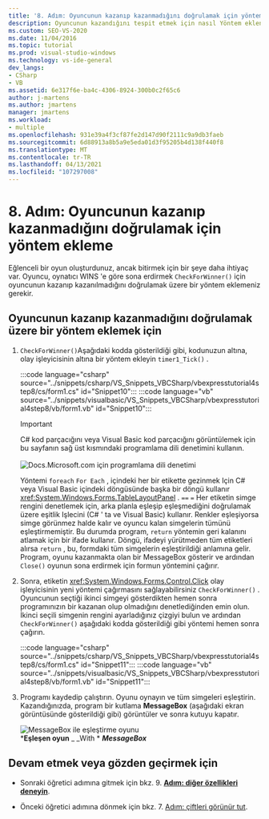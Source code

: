 ```yaml
---
title: '8. Adım: Oyuncunun kazanıp kazanmadığını doğrulamak için yöntem ekleme'
description: Oyuncunun kazandığını tespit etmek için nasıl Yöntem ekleneceğini öğrenin.
ms.custom: SEO-VS-2020
ms.date: 11/04/2016
ms.topic: tutorial
ms.prod: visual-studio-windows
ms.technology: vs-ide-general
dev_langs:
- CSharp
- VB
ms.assetid: 6e317f6e-ba4c-4306-8924-300b0c2f65c6
author: j-martens
ms.author: jmartens
manager: jmartens
ms.workload:
- multiple
ms.openlocfilehash: 931e39a4f3cf87fe2d147d90f2111c9a9db3faeb
ms.sourcegitcommit: 6d88913a8b5a9e5eda01d3f95205b4d138f440f8
ms.translationtype: MT
ms.contentlocale: tr-TR
ms.lasthandoff: 04/13/2021
ms.locfileid: "107297008"
---
```

# <a name="step-8-add-a-method-to-verify-whether-the-player-won"></a>8. Adım: Oyuncunun kazanıp kazanmadığını doğrulamak için yöntem ekleme
Eğlenceli bir oyun oluşturdunuz, ancak bitirmek için bir şeye daha ihtiyaç var. Oyuncu, oynatıcı WINS 'e göre sona erdirmek `CheckForWinner()` için oyuncunun kazanıp kazanılmadığını doğrulamak üzere bir yöntem eklemeniz gerekir.

## <a name="to-add-a-method-to-verify-whether-the-player-won"></a>Oyuncunun kazanıp kazanmadığını doğrulamak üzere bir yöntem eklemek için

1. `CheckForWinner()`Aşağıdaki kodda gösterildiği gibi, kodunuzun altına, olay işleyicisinin altına bir yöntem ekleyin `timer1_Tick()` .

     :::code language="csharp" source="../snippets/csharp/VS_Snippets_VBCSharp/vbexpresstutorial4step8/cs/form1.cs" id="Snippet10":::
     :::code language="vb" source="../snippets/visualbasic/VS_Snippets_VBCSharp/vbexpresstutorial4step8/vb/form1.vb" id="Snippet10":::

      > [!IMPORTANT]
      > C# kod parçacığını veya Visual Basic kod parçacığını görüntülemek için bu sayfanın sağ üst kısmındaki programlama dili denetimini kullanın.<br><br>![Docs.Microsoft.com için programlama dili denetimi](../ide/media/docs-programming-language-control.png)     

     Yöntemi `foreach` `For Each` , içindeki her bir etikette gezinmek Için C# veya Visual Basic içindeki döngüsünde başka bir döngü kullanır <xref:System.Windows.Forms.TableLayoutPanel> . `==` `=` Her etiketin simge rengini denetlemek için, arka planla eşleşip eşleşmediğini doğrulamak üzere eşitlik Işlecini (C# ' ta ve Visual Basic) kullanır. Renkler eşleşiyorsa simge görünmez halde kalır ve oyuncu kalan simgelerin tümünü eşleştirmemiştir. Bu durumda program, `return` yöntemin geri kalanını atlamak için bir ifade kullanır. Döngü, ifadeyi yürütmeden tüm etiketleri alırsa `return` , bu, formdaki tüm simgelerin eşleştirildiği anlamına gelir. Program, oyunu kazanmakta olan bir MessageBox gösterir ve ardından `Close()` oyunun sona erdirmek için formun yöntemini çağırır.

2. Sonra, etiketin <xref:System.Windows.Forms.Control.Click> olay işleyicisinin yeni yöntemi çağırmasını sağlayabilirsiniz `CheckForWinner()` . Oyuncunun seçtiği ikinci simgeyi gösterdikten hemen sonra programınızın bir kazanan olup olmadığını denetlediğinden emin olun. İkinci seçili simgenin rengini ayarladığınız çizgiyi bulun ve ardından `CheckForWinner()` aşağıdaki kodda gösterildiği gibi yöntemi hemen sonra çağırın.

     :::code language="csharp" source="../snippets/csharp/VS_Snippets_VBCSharp/vbexpresstutorial4step8/cs/form1.cs" id="Snippet11":::
     :::code language="vb" source="../snippets/visualbasic/VS_Snippets_VBCSharp/vbexpresstutorial4step8/vb/form1.vb" id="Snippet11":::

3. Programı kaydedip çalıştırın. Oyunu oynayın ve tüm simgeleri eşleştirin. Kazandığınızda, program bir kutlama **MessageBox** (aşağıdaki ekran görüntüsünde gösterildiği gibi) görüntüler ve sonra kutuyu kapatır.

     ![MessageBox ile eşleştirme oyunu](../ide/media/express_tut4step8.png)<br/>
***Eşleşen oyun** _ _With * ***MessageBox***

## <a name="to-continue-or-review"></a>Devam etmek veya gözden geçirmek için

- Sonraki öğretici adımına gitmek için bkz. 9. **[Adım: diğer özellikleri deneyin](../ide/step-9-try-other-features.md)**.

- Önceki öğretici adımına dönmek için bkz. 7. [Adım: çiftleri görünür tut](../ide/step-7-keep-pairs-visible.md).
